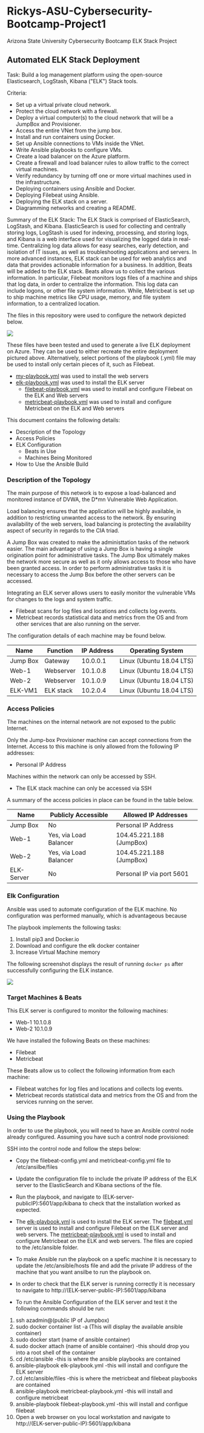 # Rickys-ASU-Cybersecurity-Bootcamp-Project1
Arizona State University Cybersecurity Bootcamp ELK Stack Project

## Automated ELK Stack Deployment

Task: Build a log management platform using the open-source Elasticsearch, LogStash, Kibana ("ELK") Stack tools.

Criteria:

  - Set up a virtual private cloud network.
  - Protect the cloud network with a firewall.
  - Deploy a virtual computer(s) to the cloud network that will be a JumpBox and Provisioner.
  - Access the entire VNet from the jump box.
  - Install and run containers using Docker.
  - Set up Ansible connections to VMs inside the VNet.
  - Write Ansible playbooks to configure VMs.
  - Create a load balancer on the Azure platform.
  - Create a firewall and load balancer rules to allow traffic to the correct virtual machines.
  - Verify redundancy by turning off one or more virtual machines used in the infrastructure.
  - Deploying containers using Ansible and Docker.
  - Deploying Filebeat using Ansible.
  - Deploying the ELK stack on a server.
  - Diagramming networks and creating a README.

Summary of the ELK Stack: The ELK Stack is comprised of ElasticSearch, LogStash, and Kibana. ElasticSearch is used for collecting and centrally storing logs, LogStash is used for indexing, processing, and storing logs, and Kibana is a web interface used for visualizing the logged data in real-time. Centralizing log data allows for easy searches, early detection, and isolation of IT issues, as well as troubleshooting applications and servers. In more advanced instances, ELK stack can be used for web analytics and data that provides actionable information for a business. In addition, Beats will be added to the ELK stack. Beats allow us to collect the various information. In particular, Filebeat monitors logs files of a machine and ships that log data, in order to centralize the information. This log data can include logons, or other file system information. While, Metricbeat is set up to ship machine metrics like CPU usage, memory, and file system information, to a centralized location.


The files in this repository were used to configure the network depicted below.

![](/images/Red-Team-Network.PNG)

These files have been tested and used to generate a live ELK deployment on Azure. They can be used to either recreate the entire deployment pictured above. Alternatively, select portions of the playbook (.yml) file may be used to install only certain pieces of it, such as Filebeat.

  - [my-playbook.yml](https://github.com/Rickyquintanar/Rickys-ASU-Cybersecurity-Bootcamp-Project1/blob/main/Ansible/my-playbook.yml) was used to install the web servers
  - [elk-playbook.yml](https://github.com/Rickyquintanar/Rickys-ASU-Cybersecurity-Bootcamp-Project1/blob/main/Ansible/elk-playbook.yml) was used to install the ELK server
    - [filebeat-playbook.yml](https://github.com/Rickyquintanar/Rickys-ASU-Cybersecurity-Bootcamp-Project1/blob/main/Ansible/filebeat-playbook.yml) was used to install and configure Filebeat on the ELK and Web servers
    - [metricbeat-playbook.yml](https://github.com/Rickyquintanar/Rickys-ASU-Cybersecurity-Bootcamp-Project1/blob/main/Ansible/metricbeat-playbook.yml) was used to install and configure Metricbeat on the ELK and Web servers

This document contains the following details:
- Description of the Topology
- Access Policies
- ELK Configuration
  - Beats in Use
  - Machines Being Monitored
- How to Use the Ansible Build


### Description of the Topology

The main purpose of this network is to expose a load-balanced and monitored instance of DVWA, the D*mn Vulnerable Web Application.

Load balancing ensures that the application will be highly available, in addition to restricting unwanted access to the network.
By ensuring availability of the web servers, load balancing is protecting the availability aspect of security in regards to the CIA triad.

A Jump Box was created to make the administtation tasks of the network easier. The main advantage of using a Jump Box is having a single origination point for administrative tasks. The Jump Box ultimately makes the network more secure as well as it only allows access to those who have been granted access. In order to perform administrative tasks it is necessary to access the Jump Box before the other servers can be accessed.

Integrating an ELK server allows users to easily monitor the vulnerable VMs for changes to the logs and system traffic.
  - Filebeat scans for log files and locations and collects log events.
  - Metricbeat records statistical data and metrics from the OS and from other services that are also running on the server.

The configuration details of each machine may be found below.

| Name     | Function | IP Address | Operating System        |
|----------|----------|------------|-------------------------|
| Jump Box | Gateway  | 10.0.0.1   | Linux (Ubuntu 18.04 LTS)|
| Web-1    | Webserver| 10.1.0.8   | Linux (Ubuntu 18.04 LTS)|
| Web-2    | Webserver| 10.1.0.9   | Linux (Ubuntu 18.04 LTS)|
| ELK-VM1  | ELK stack| 10.2.0.4   | Linux (Ubuntu 18.04 LTS)|

### Access Policies

The machines on the internal network are not exposed to the public Internet. 

Only the Jump-box Provisioner machine can accept connections from the Internet. Access to this machine is only allowed from the following IP addresses:
- Personal IP Address
 
Machines within the network can only be accessed by SSH.
- The ELK stack machine can only be accessed via SSH 

A summary of the access policies in place can be found in the table below.

| Name     | Publicly Accessible  |   Allowed IP Addresses   |
|----------|----------------------|--------------------------|
| Jump Box |   No                 | Personal IP Address      |
|  Web-1   |Yes, via Load Balancer| 104.45.221.188 (JumpBox) |
|  Web-2   |Yes, via Load Balancer| 104.45.221.188 (JumpBox) |
|ELK-Server|   No                 | Personal IP via port 5601|

### Elk Configuration

Ansible was used to automate configuration of the ELK machine. No configuration was performed manually, which is advantageous because 

The playbook implements the following tasks:
1. Install pip3 and Docker.io
2. Download and configure the elk docker container
3. Increase Virtual Machine memory

The following screenshot displays the result of running `docker ps` after successfully configuring the ELK instance.

![](/images/docker%20ps.PNG)

### Target Machines & Beats
This ELK server is configured to monitor the following machines:
- Web-1 10.1.0.8
- Web-2 10.1.0.9

We have installed the following Beats on these machines:
- Filebeat
- Metricbeat

These Beats allow us to collect the following information from each machine:
- Filebeat watches for log files and locations and collects log events. 
- Metricbeat records statistical data and metrics from the OS and from the services running on the server.

### Using the Playbook
In order to use the playbook, you will need to have an Ansible control node already configured. Assuming you have such a control node provisioned: 

SSH into the control node and follow the steps below:
- Copy the filebeat-config.yml and metricbeat-config.yml file to /etc/ansilbe/files
- Update the configuration file to include the private IP address of the ELK server to the ElasticSearch and Kibana sections of the file.
- Run the playbook, and navigate to (ELK-server-publicIP):5601/app/kibana to check that the installation worked as expected.

- The [elk-playbook.yml](https://github.com/Rickyquintanar/Rickys-ASU-Cybersecurity-Bootcamp-Project1/blob/main/Ansible/elk-playbook.yml) is used to install the ELK server. The [filebeat.yml](https://github.com/Rickyquintanar/Rickys-ASU-Cybersecurity-Bootcamp-Project1/blob/main/Ansible/filebeat-playbook.yml) server is used to install and configure Filebeat on the ELK server and web servers. The [metricbeat-playbook.yml](https://github.com/Rickyquintanar/Rickys-ASU-Cybersecurity-Bootcamp-Project1/blob/main/Ansible/metricbeat-playbook.yml) is used to install and configure Metricbeat on the ELK and web servers. The files are copied to the /etc/ansible folder.
- To make Ansible run the playbook on a spefic machine it is necessary to update the /etc/ansible/hosts file and add the private IP address of the machine that you want ansilbe to run the playbook on. 
- In order to check that the ELK server is running correctly it is necessary to navigate to http://(ELK-server-public-IP):5601/app/kibana

- To run the Ansible Configuration of the ELK server and test it the following commands should be run:

1. ssh azadmin@(public IP of Jumpbox)
2. sudo docker container list -a (This will display the available ansible container)
3. sudo docker start (name of ansible container)
4. sudo docker attach (name of ansible container)  -this should drop you into a root shell of the container
5. cd /etc/ansible  -this is where the ansible playbooks are contained
6. ansible-playbook elk-playbook.yml  -this will install and configure the ELK server
7. cd /etc/ansible/files -this is where the metricbeat and filebeat playbooks are contained
8. ansible-playbook metricbeat-playbook.yml  -this will install and configure metricbeat
9. ansible-playbook filebeat-playbook.yml  -this will install and configue filebeat
10. Open a web browser on you local workstation and navigate to http://(ELK-server-public-IP):5601/app/kibana 
